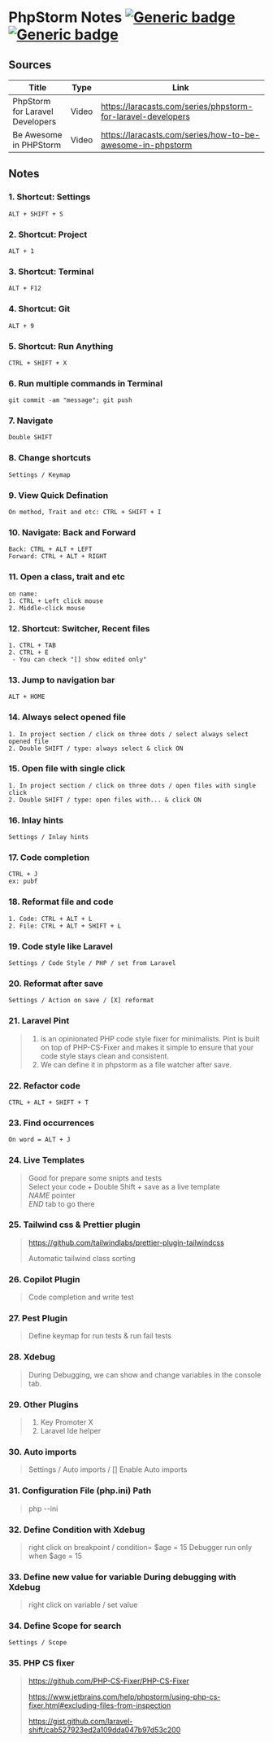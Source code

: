 # PhpStorm Notes [![Generic badge](https://img.shields.io/badge/Sources-1-<COLOR>.svg)]()            [![Generic badge](https://img.shields.io/badge/Notes-35-<COLOR>.svg)]()
## Sources ##
Title  | Type | Link
------------- | ------------- | -------------
PhpStorm for Laravel Developers  | Video | https://laracasts.com/series/phpstorm-for-laravel-developers
Be Awesome in PHPStorm  | Video | https://laracasts.com/series/how-to-be-awesome-in-phpstorm
## Notes ##
### 1. Shortcut: Settings ###
```
ALT + SHIFT + S
```
### 2. Shortcut: Project ###
```
ALT + 1
```
### 3. Shortcut: Terminal ###
```
ALT + F12
```
### 4. Shortcut: Git ###
```
ALT + 9
```
### 5. Shortcut: Run Anything ###
```
CTRL + SHIFT + X
```
### 6. Run multiple commands in Terminal  ###
```
git commit -am "message"; git push
```
### 7. Navigate ###
```
Double SHIFT
```
### 8. Change shortcuts ###
```
Settings / Keymap
```
### 9. View Quick Defination ###
```
On method, Trait and etc: CTRL + SHIFT + I
```
### 10. Navigate: Back and Forward ###
```
Back: CTRL + ALT + LEFT
Forward: CTRL + ALT + RIGHT
```
### 11. Open a class, trait and etc ###
```
on name: 
1. CTRL + Left click mouse
2. Middle-click mouse
```
### 12. Shortcut: Switcher, Recent files ###
```
1. CTRL + TAB
2. CTRL + E
 - You can check "[] show edited only"
``` 
### 13. Jump to navigation bar ###
```
ALT + HOME
```
### 14. Always select opened file  ###
```
1. In project section / click on three dots / select always select opened file
2. Double SHIFT / type: always select & click ON
```
### 15. Open file with single click ###
```
1. In project section / click on three dots / open files with single click
2. Double SHIFT / type: open files with... & click ON
```
### 16. Inlay hints ###
```
Settings / Inlay hints
```
### 17. Code completion ###
```
CTRL + J
ex: pubf
```
### 18. Reformat file and code ###
```
1. Code: CTRL + ALT + L
2. File: CTRL + ALT + SHIFT + L
```
### 19. Code style like Laravel ###
```
Settings / Code Style / PHP / set from Laravel
```
### 20. Reformat after save ###
```
Settings / Action on save / [X] reformat
```
### 21. Laravel Pint ###
> 1. is an opinionated PHP code style fixer for minimalists. Pint is built on top of PHP-CS-Fixer and makes it simple to ensure that your code style stays clean and consistent.
> 2. We can define it in phpstorm as a file watcher after save.
### 22. Refactor code ###
```
CTRL + ALT + SHIFT + T
```
### 23. Find occurrences ###
```
On word = ALT + J
```
### 24. Live Templates ###
> Good for prepare some snipts and tests <br>
> Select your code + Double Shift + save as a live template <br>
> $NAME$ pointer <br>
> $END$ tab to go there
### 25. Tailwind css & Prettier plugin  ###
> https://github.com/tailwindlabs/prettier-plugin-tailwindcss
> 
> Automatic tailwind class sorting
### 26. Copilot Plugin ###
> Code completion and write test
### 27. Pest Plugin ###
> Define keymap for run tests & run fail tests
### 28. Xdebug ###
> During Debugging, we can show and change variables in the console tab.
### 29. Other Plugins ###
> 1. Key Promoter X
> 2. Laravel Ide helper
### 30. Auto imports ###
> Settings / Auto imports / [] Enable Auto imports
### 31. Configuration File (php.ini) Path ###
> php --ini
### 32. Define Condition with Xdebug ###
> right click on breakpoint / condition= $age = 15
> Debugger run only when $age = 15
### 33. Define new value for variable During debugging with Xdebug ###
> right click on variable / set value
### 34. Define Scope for search ###
```
Settings / Scope
```
### 35. PHP CS fixer ###
> https://github.com/PHP-CS-Fixer/PHP-CS-Fixer
> 
> https://www.jetbrains.com/help/phpstorm/using-php-cs-fixer.html#excluding-files-from-inspection
> 
> https://gist.github.com/laravel-shift/cab527923ed2a109dda047b97d53c200
